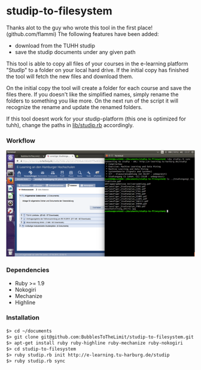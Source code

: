 studip-to-filesystem
====================

Thanks alot to the guy who wrote this tool in the first place! (github.com/flammi)
The following features have been added:
- download from the TUHH studip
- save the studip documents under any given path

This tool is able to copy all files of your courses in the e-learning platform "StudIp" to a folder on your local hard
drive. If the initial copy has finished the tool will fetch the new files and download them.

On the initial copy the tool will create a folder for each course and save the files there. If you doesn't like the
simplified names, simply rename the folders to something you like more. On the next run of the script it will recognize
the rename and update the renamed folders.

If this tool doesnt work for your studip-platform (this one is optimized for tuhh), change the paths in [lib/studip.rb](lib/studib.rb) accordingly.

### Workflow

![alt text](https://github.com/BubblesToTheLimit/studip-to-filesystem/blob/master/example.png)

### Dependencies

- Ruby >= 1.9
- Nokogiri
- Mechanize
- Highline

### Installation
    $> cd ~/documents
    $> git clone git@github.com:BubblesToTheLimit/studip-to-filesystem.git
    $> apt-get install ruby ruby-highline ruby-mechanize ruby-nokogiri
    $> cd studip-to-filesystem
    $> ruby studip.rb init http://e-learning.tu-harburg.de/studip
    $> ruby studip.rb sync
